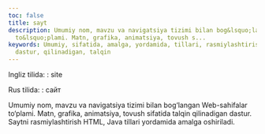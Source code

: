 ```yaml
---
toc: false
title: sayt
description: Umumiy nom, mavzu va navigatsiya tizimi bilan bog&lsquo;langan Web-sahifalar
  to&lsquo;plami. Matn, grafika, animatsiya, tovush s...
keywords: Umumiy, sifatida, amalga, yordamida, tillari, rasmiylashtirish, Saytni,
  dastur, qilinadigan, talqin
---
```


Ingliz tilida:
:   site

Rus tilida:
:   сайт

Umumiy nom, mavzu va navigatsiya tizimi bilan bog‘langan Web-sahifalar to‘plami. Matn, grafika, animatsiya, tovush sifatida talqin qilinadigan dastur. Saytni rasmiylashtirish HTML, Java tillari yordamida amalga oshiriladi.